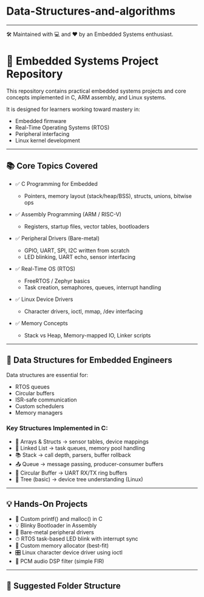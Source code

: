 # Data-Structures-and-algorithms

---


🛠 Maintained with 💻 and ❤ by an Embedded Systems enthusiast.

# 🚀 Embedded Systems Project Repository

This repository contains practical embedded systems projects and core concepts implemented in C, ARM assembly, and Linux systems.

It is designed for learners working toward mastery in:

- Embedded firmware
- Real-Time Operating Systems (RTOS)
- Peripheral interfacing
- Linux kernel development

---

## 📚 Core Topics Covered

- ✅ C Programming for Embedded  
  - Pointers, memory layout (stack/heap/BSS), structs, unions, bitwise ops

- ✅ Assembly Programming (ARM / RISC-V)  
  - Registers, startup files, vector tables, bootloaders

- ✅ Peripheral Drivers (Bare-metal)  
  - GPIO, UART, SPI, I2C written from scratch  
  - LED blinking, UART echo, sensor interfacing

- ✅ Real-Time OS (RTOS)  
  - FreeRTOS / Zephyr basics  
  - Task creation, semaphores, queues, interrupt handling

- ✅ Linux Device Drivers  
  - Character drivers, ioctl, mmap, /dev interfacing

- ✅ Memory Concepts  
  - Stack vs Heap, Memory-mapped IO, Linker scripts

---

## 🧠 Data Structures for Embedded Engineers

Data structures are essential for:

- RTOS queues
- Circular buffers
- ISR-safe communication
- Custom schedulers
- Memory managers

### Key Structures Implemented in C:

- 📁 Arrays & Structs → sensor tables, device mappings  
- 🔗 Linked List → task queues, memory pool handling  
- 📚 Stack → call depth, parsers, buffer rollback  
- 📤 Queue → message passing, producer-consumer buffers  
- 🔁 Circular Buffer → UART RX/TX ring buffers  
- 🌳 Tree (basic) → device tree understanding (Linux)

---

## 💡 Hands-On Projects

- 🔧 Custom printf() and malloc() in C  
- 💡 Blinky Bootloader in Assembly  
- 📡 Bare-metal peripheral drivers  
- ⏱ RTOS task-based LED blink with interrupt sync  
- 🧩 Custom memory allocator (best-fit)  
- 🎛 Linux character device driver using ioctl  
- 🎵 PCM audio DSP filter (simple FIR)

---

## 📂 Suggested Folder Structure





